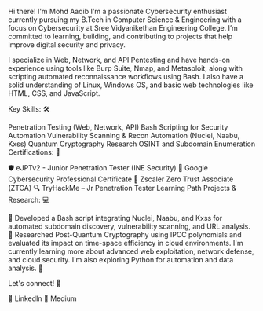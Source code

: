 Hi there! I'm Mohd Aaqib
I'm a passionate Cybersecurity enthusiast currently pursuing my B.Tech in Computer Science & Engineering with a focus on Cybersecurity at Sree Vidyanikethan Engineering College. I’m committed to learning, building, and contributing to projects that help improve digital security and privacy.

I specialize in Web, Network, and API Pentesting and have hands-on experience using tools like Burp Suite, Nmap, and Metasploit, along with scripting automated reconnaissance workflows using Bash. I also have a solid understanding of Linux, Windows OS, and basic web technologies like HTML, CSS, and JavaScript.

Key Skills: 🛠️

Penetration Testing (Web, Network, API)
Bash Scripting for Security Automation
Vulnerability Scanning & Recon Automation (Nuclei, Naabu, Kxss)
Quantum Cryptography Research
OSINT and Subdomain Enumeration
Certifications: 📜

🛡️ eJPTv2 - Junior Penetration Tester (INE Security)
🧠 Google Cybersecurity Professional Certificate
🧪 Zscaler Zero Trust Associate (ZTCA)
🔍 TryHackMe – Jr Penetration Tester Learning Path
Projects & Research: 💻

🔧 Developed a Bash script integrating Nuclei, Naabu, and Kxss for automated subdomain discovery, vulnerability scanning, and URL analysis.
🧪 Researched Post-Quantum Cryptography using IPCC polynomials and evaluated its impact on time-space efficiency in cloud environments.
I'm currently learning more about advanced web exploitation, network defense, and cloud security. I'm also exploring Python for automation and data analysis. 🌱

Let's connect! 📢

🔗 LinkedIn
📖 Medium
